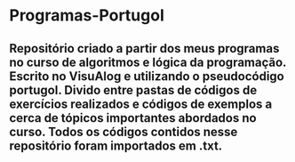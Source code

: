 # Programas-Portugol


## Repositório criado a partir dos meus programas no curso de algoritmos e lógica da programação. Escrito no VisuAlog e utilizando o pseudocódigo portugol. Divido entre pastas de códigos de exercícios realizados e códigos de exemplos a cerca de tópicos importantes abordados no curso. Todos os códigos contidos nesse repositório foram importados em .txt.
